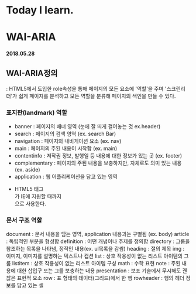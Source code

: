 # Today I learn.
# WAI-ARIA

#### 2018.05.28

## WAI-ARIA정의
: HTML5에서 도입한 role속성을 통해 페이지의 모든 요소에 '역할'을 주며 '스크린리더'가 쉽게 페이지를 분석하고 모든 역할을 분류해 페이지의 색인을 만들 수 있다.

### 표지판(landmark) 역할
  - banner : 페이지의 배너 영역 (눈에 잘 띄게 걸어놓는 것 ex.header)
  - search : 페이지의 검색 영역 (ex. search Bar)
  - navigation : 페이지의 내비게이션 요소 (ex. nav)
  - main : 페이지의 주된 내용이 시작함 (ex. main)
  - contentinfo : 저작권 정보, 발행일 등 내용에 대한 정보가 있는 곳 (ex. footer)
  - complementary : 페이지의 주된 내용을 보충하지만, 자체로도 의미 있는 내용 (ex. aside)
  - application : 웹 어플리케이션을 담고 있는 영역

* HTML5 태그 <main>가 IE에 지원할 때까지 <main role="main">으로 사용한다.

### 문서 구조 역할
document : 문서 내용을 담는 영역, application 내용과는 구별됨 (ex. body)
article : 독립적인 부분을 형성함
definition : 어떤 개념이나 주제를 정의함
directory : 그룹을 참조하는 목록을 나타냄, 정적인 내용(ex. ul목록을 감쌈)
heading : 절의 제목
img : 이미지, 이미지를 설명하는 텍스트나 캡션
list : 상호 작용성이 없는 리스트 아이템의 그룹
listitem : 상호 작용성이 없는 리스트 아이템 구성
math : 수학 표현
note : 주된 내용에 대한 삽입구 또는 그를 보충하는 내용
presentation : 보조 기술에서 무시해도 괜찮은 표현적 요소 
row : 표 형태의 데이터(그리드)에서 한 행
rowheader : 행의 헤더 정보를 담고 있는 셀


